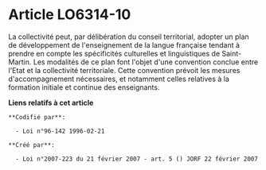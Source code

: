 # Article LO6314-10

La collectivité peut, par délibération du conseil territorial, adopter un plan de développement de l'enseignement de la
langue française tendant à prendre en compte les spécificités culturelles et linguistiques de Saint-Martin. Les modalités de
ce plan font l'objet d'une convention conclue entre l'Etat et la collectivité territoriale. Cette convention prévoit les
mesures d'accompagnement nécessaires, et notamment celles relatives à la formation initiale et continue des enseignants.

**Liens relatifs à cet article**

	**Codifié par**:

	  - Loi n°96-142 1996-02-21

	**Créé par**:

	  - Loi n°2007-223 du 21 février 2007 - art. 5 () JORF 22 février 2007
